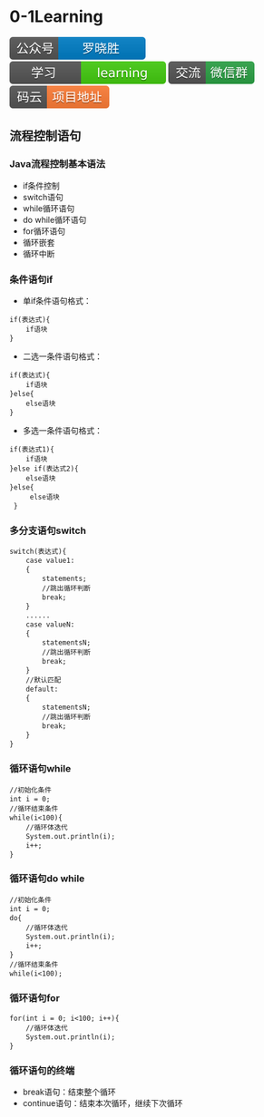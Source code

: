 # 0-1Learning

![alt text](../../static/common/svg/luoxiaosheng.svg "公众号")
![alt text](../../static/common/svg/luoxiaosheng_learning.svg "学习")
![alt text](../../static/common/svg/luoxiaosheng_wechat.svg "微信")
![alt text](../../static/common/svg/luoxiaosheng_gitee.svg "码云")

## 流程控制语句

### Java流程控制基本语法
* if条件控制
* switch语句
* while循环语句
* do while循环语句
* for循环语句
* 循环嵌套
* 循环中断

### 条件语句if
* 单if条件语句格式：
```
if(表达式){
    if语块
}
```
* 二选一条件语句格式：
```
if(表达式){
    if语块
}else{
    else语块
}
```
* 多选一条件语句格式：
```
if(表达式1){
    if语块
}else if(表达式2){
    else语块
}else{
     else语块
 }
```

### 多分支语句switch
```
switch(表达式){
    case value1:
    {
        statements;
        //跳出循环判断
        break;
    }
    ......
    case valueN:
    {
        statementsN;
        //跳出循环判断
        break;
    }
    //默认匹配
    default:
    {
        statementsN;
        //跳出循环判断
        break;
    }
}
```

### 循环语句while
```
//初始化条件
int i = 0;
//循环结束条件
while(i<100){
    //循环体迭代
    System.out.println(i);
    i++;
}
```

### 循环语句do while
```
//初始化条件
int i = 0;
do{
    //循环体迭代
    System.out.println(i);
    i++;
}
//循环结束条件
while(i<100);
```

### 循环语句for
```
for(int i = 0; i<100; i++){
    //循环体迭代
    System.out.println(i);
}
```

### 循环语句的终端
* break语句：结束整个循环
* continue语句：结束本次循环，继续下次循环


